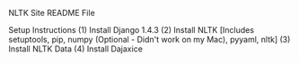 NLTK Site README File

Setup Instructions
(1) Install Django 1.4.3
(2) Install NLTK [Includes setuptools, pip, numpy (Optional - Didn't work on my Mac), pyyaml, nltk]
(3) Install NLTK Data
(4) Install Dajaxice
